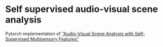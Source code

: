 # Self supervised audio-visual scene analysis

Pytorch implementation of ["Audio-Visual Scene Analysis with Self-Supervised Multisensory Features"](https://arxiv.org/abs/1804.03641)
